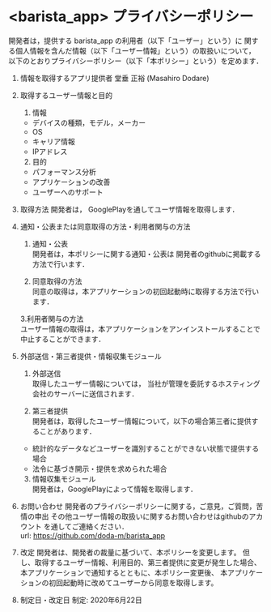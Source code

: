 # <barista_app> プライバシーポリシー

開発者は，提供する barista_app の利用者（以下「ユーザー」という）に
関する個人情報を含んだ情報（以下「ユーザー情報」という）の取扱いについて，
以下のとおりプライバシーポリシー（以下「本ポリシー」という）を定めます．

1. 情報を取得するアプリ提供者
堂垂 正裕 (Masahiro Dodare)

2. 取得するユーザー情報と目的
    1. 情報
    - デバイスの種類，モデル，メーカー
    - OS
    - キャリア情報
    - IPアドレス

    2. 目的
    - パフォーマンス分析
    - アプリケーションの改善
    - ユーザーへのサポート

3. 取得方法
開発者は， GooglePlayを通してユーザ情報を取得します．

4. 通知・公表または同意取得の方法・利用者関与の方法
    1. 通知・公表<br>
    開発者は，本ポリシーに関する通知・公表は
    開発者のgithubに掲載する方法で行います．

    2. 同意取得の方法<br>
    同意の取得は，本アプリケーションの初回起動時に取得する方法で行います．

    3.利用者関与の方法<br>
    ユーザー情報の取得は，本アプリケーションをアンインストールすることで中止することができます．

5. 外部送信・第三者提供・情報収集モジュール
    1. 外部送信<br>
    取得したユーザー情報については，
    当社が管理を委託するホスティング会社のサーバーに送信されます．

    2. 第三者提供<br>
    開発者は，取得したユーザー情報について，以下の場合第三者に提供することがあります．
    - 統計的なデータなどユーザーを識別することができない状態で提供する場合
    - 法令に基づき開示・提供を求められた場合
    
    3. 情報収集モジュール<br>
    開発者は，GooglePlayによって情報を取得します．

6. お問い合わせ
開発者のプライバシーポリシーに関する，ご意見，ご質問，苦情の申出
その他ユーザー情報の取扱いに関するお問い合わせはgithubのアカウント
を通してご連絡ください．<br>
url: https://github.com/doda-m/barista_app

7. 改定
開発者は、開発者の裁量に基づいて、本ポリシーを変更します。
但し、取得するユーザー情報、利用目的、第三者提供に変更が発生した場合、
本アプリケーションで通知するとともに、本ポリシー変更後、
本アプリケーションの初回起動時に改めてユーザーから同意を取得します。

8. 制定日・改定日
制定: 2020年6月22日



